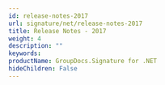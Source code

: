 ```yaml
---
id: release-notes-2017
url: signature/net/release-notes-2017
title: Release Notes - 2017
weight: 4
description: ""
keywords: 
productName: GroupDocs.Signature for .NET
hideChildren: False
---
```

